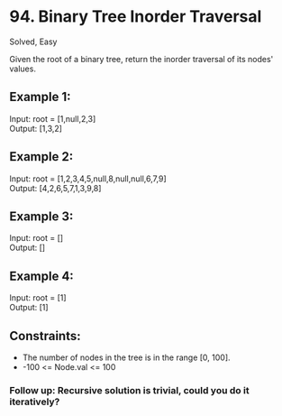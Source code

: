 # 94. Binary Tree Inorder Traversal
Solved, Easy  

Given the root of a binary tree, return the inorder traversal of its nodes' values.  

Example 1:
---
Input: root = [1,null,2,3]  
Output: [1,3,2]  

Example 2:
---
Input: root = [1,2,3,4,5,null,8,null,null,6,7,9]  
Output: [4,2,6,5,7,1,3,9,8]  

Example 3:
---
Input: root = []  
Output: []  

Example 4:
---
Input: root = [1]  
Output: [1]  

Constraints:
---
* The number of nodes in the tree is in the range [0, 100].
* -100 <= Node.val <= 100
 

### Follow up: Recursive solution is trivial, could you do it iteratively?
